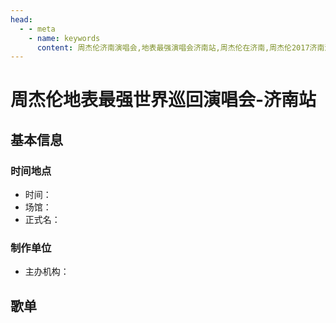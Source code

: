 ```yaml
---
head:
  - - meta
    - name: keywords
      content: 周杰伦济南演唱会,地表最强演唱会济南站,周杰伦在济南,周杰伦2017济南演唱会
---
```


# 周杰伦地表最强世界巡回演唱会-济南站

## 基本信息

### 时间地点
- 时间：
- 场馆：
- 正式名：

### 制作单位
- 主办机构：

## 歌单